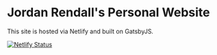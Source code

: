 # Jordan Rendall's Personal Website

This site is hosted via Netlify and built on GatsbyJS.

[![Netlify Status](https://api.netlify.com/api/v1/badges/702db3c3-6634-48ce-9f71-69b71910720d/deploy-status)](https://app.netlify.com/sites/jordanrendall/deploys)
